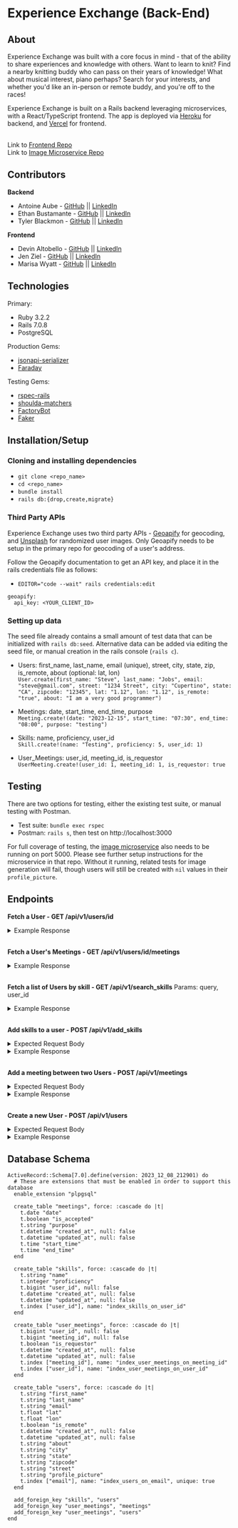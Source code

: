 # Experience Exchange (Back-End)
## About
Experience Exchange was built with a core focus in mind - that of the ability to share experiences and knowledge with others. Want to learn to knit? Find a nearby knitting buddy who can pass on their years of knowledge! What about musical interest, piano perhaps? Search for your interests, and whether you'd like an in-person or remote buddy, and you're off to the races!

Experience Exchange is built on a Rails backend leveraging microservices, with a React/TypeScript frontend. The app is deployed via [Heroku](https://dashboard.heroku.com/login) for backend, and [Vercel](https://vercel.com/) for frontend.

<br>Link to [Frontend Repo](https://github.com/experience-exchange-2307/fe_experience_exchange)
<br>Link to [Image Microservice Repo](https://github.com/experience-exchange-2307/be_image_service)

## Contributors
**Backend**

- Antoine Aube - [GitHub](https://github.com/Antoine-Aube) || [LinkedIn](https://www.linkedin.com/in/antoineaube/)
- Ethan Bustamante - [GitHub](https://github.com/ethanb1145) || [LinkedIn](https://www.linkedin.com/in/ethan-bustamante/)
- Tyler Blackmon - [GitHub](https://github.com/tblackmon-tiel) || [LinkedIn](www.linkedin.com/in/tyler-blackmon/)

**Frontend**

- Devin Altobello - [GitHub](https://github.com/daltobello) || [LinkedIn](https://www.linkedin.com/in/devin-altobello-2100036b/)
- Jen Ziel - [GitHub](https://github.com/jenziel) || [LinkedIn](https://www.linkedin.com/in/jen-ziel400/)
- Marisa Wyatt - [GitHub](https://github.com/Marisa5280) || [LinkedIn](https://www.linkedin.com/in/marisarwyatt/)

## Technologies
Primary:
- Ruby 3.2.2
- Rails 7.0.8
- PostgreSQL

Production Gems:
- [jsonapi-serializer](https://github.com/jsonapi-serializer/jsonapi-serializer)
- [Faraday](https://lostisland.github.io/faraday/#/)

Testing Gems:
- [rspec-rails](https://github.com/rspec/rspec-rails)
- [shoulda-matchers](https://github.com/thoughtbot/shoulda-matchers)
- [FactoryBot](https://github.com/thoughtbot/factory_bot)
- [Faker](https://github.com/faker-ruby/faker)

## Installation/Setup
### Cloning and installing dependencies
- `git clone <repo_name>`
- `cd <repo_name>`
- `bundle install`
- `rails db:{drop,create,migrate}`

### Third Party APIs
Experience Exchange uses two third party APIs - [Geoapify](https://apidocs.geoapify.com/docs/geocoding/forward-geocoding/#about) for geocoding, and [Unsplash](https://unsplash.com/documentation) for randomized user images. Only Geoapify needs to be setup in the primary repo for geocoding of a user's address.

Follow the Geoapify documentation to get an API key, and place it in the rails credentials file as follows:
- `EDITOR="code --wait" rails credentials:edit`
```
geoapify:
  api_key: <YOUR_CLIENT_ID>
```

### Setting up data
The seed file already contains a small amount of test data that can be initialized with `rails db:seed`. Alternative data can be added via editing the seed file, or manual creation in the rails console (`rails c`).

- Users: first_name, last_name, email (unique), street, city, state, zip, is_remote, about (optional: lat, lon)<br>
`User.create(first_name: "Steve", last_name: "Jobs", email: "steve@gmail.com", street: "1234 Street", city: "Cupertino", state: "CA", zipcode: "12345", lat: "1.12", lon: "1.12", is_remote: "true", about: "I am a very good programmer")`

- Meetings: date, start_time, end_time, purpose<br>
`Meeting.create!(date: "2023-12-15", start_time: "07:30", end_time: "08:00", purpose: "testing")`

- Skills: name, proficiency, user_id<br>
`Skill.create!(name: "Testing", proficiency: 5, user_id: 1)`

- User_Meetings: user_id, meeting_id, is_requestor<br>
`UserMeeting.create!(user_id: 1, meeting_id: 1, is_requestor: true`

## Testing
There are two options for testing, either the existing test suite, or manual testing with Postman.
- Test suite: `bundle exec rspec`
- Postman: `rails s`, then test on http://localhost:3000

For full coverage of testing, the [image microservice](https://github.com/experience-exchange-2307/be_image_service) also needs to be running on port 5000. Please see further setup instructions for the microservice in that repo. Without it running, related tests for image generation will fail, though users will still be created with `nil` values in their `profile_picture`.

## Endpoints
**Fetch a User - GET /api/v1/users/id**
<details>
  <summary>Example Response</summary>
  
  ```json
  {
      "data": {
          "id": "13",
          "type": "user",
          "attributes": {
              "first_name": "Steve",
              "last_name": "Jobs",
              "email": "steve@gmail.com",
              "address": {
                  "street": "1234 Street",
                  "city": "Cupertino",
                  "state": "CA",
                  "zipcode": "12345"
              },
              "about": "I am a very good programmer",
              "lat": 1.12,
              "lon": 1.12,
              "is_remote": true,
              "skills": [
                  {
                      "name": "Apple",
                      "proficiency": 5
                  },
                  {
                      "name": "Swift",
                      "proficiency": 5
                  },
                  {
                      "name": "knitting",
                      "proficiency": 3
                  }
              ],
              "profile_picture": "some_url.com"
          }
      }
  }
  ```
</details>
<br>

**Fetch a User's Meetings - GET /api/v1/users/id/meetings**
<details>
  <summary>Example Response</summary>
  
  
  ```json
  {
      "data": [
          {
              "id": "2",
              "type": "user_meeting",
              "attributes": {
                  "date": "2023-12-15",
                  "start_time": "01:45 PM",
                  "end_time": "02:00 PM",
                  "is_accepted": null,
                  "purpose": "testing",
                  "partner_id": 20,
                  "is_host": true
              }
          },
          {
              "id": "3",
              "type": "user_meeting",
              "attributes": {
                  "date": "2023-12-16",
                  "start_time": "08:30 AM",
                  "end_time": "09:00 AM",
                  "is_accepted": null,
                  "purpose": "Learn about something!",
                  "partner_id": 147,
                  "is_host": true
              }
          }
      ]
  }
  ```
</details>
<br>

**Fetch a list of Users by skill - GET /api/v1/search_skills**
Params: query, user_id<br>
<details>
  <summary>Example Response</summary>
  
  ```json
  {
      "data": [
          {
              "id": "13",
              "type": "searched_user",
              "attributes": {
                  "first_name": "Steve",
                  "last_name": "Jobs",
                  "is_remote": true,
                  "skills": [
                      {
                          "name": "Apple",
                          "proficiency": 5
                      },
                      {
                          "name": "Swift",
                          "proficiency": 5
                      },
                      {
                          "name": "knitting",
                          "proficiency": 3
                      }
                  ],
                  "distance": 6650
              }
          }
      ]
  }
  ```
</details>
<br>

**Add skills to a user - POST /api/v1/add_skills**
<details>
  <summary>Expected Request Body</summary>
  
  ```json
    {
      "user_id": "1",
      "skills": [
        {
          "name": "skiing",
          "proficiency": "1"
        },
        {
          "name": "ping pong",
          "proficiency": "4"
        }
      ]
    }
  ```
</details>
<details>
  <summary>Example Response</summary>
  
  ```json
    {
        "data": {
            "id": "1",
            "type": "user",
            "attributes": {
                "first_name": "Nancy",
                "last_name": "Smith",
                "email": "nancy@test.com",
                "address": {
                    "street": "5925 Dublin Blvd Unit B",
                    "city": "Colorado Springs",
                    "state": "Colorado",
                    "zipcode": "80923"
                },
                "about": "A kind soul to share knitting!",
                "lat": 38.9259362930209,
                "lon": -104.7180106940249,
                "is_remote": false,
                "skills": [
                    {
                        "name": "Knitting",
                        "proficiency": 4
                    },
                    {
                        "name": "skiing",
                        "proficiency": 1
                    },
                    {
                        "name": "ping pong",
                        "proficiency": 4
                    }
                ]
            }
        }
    }
  ```
</details>
<br>

**Add a meeting between two Users - POST /api/v1/meetings**
<details>
  <summary>Expected Request Body</summary>
  
  ```json
  {
    "user_id": "1",
    "partner_id": "2",
    "date": "2023-12-15",
    "start_time": "07:30",
    "end_time": "08:30",
    "purpose": "free form text",
  }
  ```
</details>
<details>
  <summary>Example Response</summary>
  
  ```json
  {
      "data": {
          "id": "33",
          "type": "meeting",
          "attributes": {
              "date": "2023-12-15",
              "start_time": "07:30 AM",
              "end_time": "08:30 AM",
              "is_accepted": null,
              "purpose": "free form text",
              "partner_id": 300
          }
      }
  }
  ```
</details>
<br>

**Create a new User - POST /api/v1/users**
<details>
  <summary>Expected Request Body</summary>
  
  ```json
  {
      "first_name": "Fake",
      "last_name": "User",
      "email": "some_email@gmail.com",
      "street": "1234 Fake Address",
      "city": "Parker",
      "state": "CO",
      "zipcode": "80134",
      "is_remote": "true",
      "about": "I like turtles"
  }
  ```
</details>
<details>
  <summary>Example Response</summary>
  
  ```json
  {
      "data": {
          "id": "1065",
          "type": "user",
          "attributes": {
              "first_name": "Fake",
              "last_name": "User",
              "email": "some_email@gmail.com",
              "address": {
                  "street": "1234 Fake Address",
                  "city": "Parker",
                  "state": "CO",
                  "zipcode": "80134"
              },
              "about": "I like turtles",
              "lat": 39.5184514,
              "lon": -104.7612638,
              "is_remote": true,
              "skills": [],
              "profile_picture": "some_url.com"
          }
      }
  }
  ```
</details>

## Database Schema
```
ActiveRecord::Schema[7.0].define(version: 2023_12_08_212901) do
  # These are extensions that must be enabled in order to support this database
  enable_extension "plpgsql"

  create_table "meetings", force: :cascade do |t|
    t.date "date"
    t.boolean "is_accepted"
    t.string "purpose"
    t.datetime "created_at", null: false
    t.datetime "updated_at", null: false
    t.time "start_time"
    t.time "end_time"
  end

  create_table "skills", force: :cascade do |t|
    t.string "name"
    t.integer "proficiency"
    t.bigint "user_id", null: false
    t.datetime "created_at", null: false
    t.datetime "updated_at", null: false
    t.index ["user_id"], name: "index_skills_on_user_id"
  end

  create_table "user_meetings", force: :cascade do |t|
    t.bigint "user_id", null: false
    t.bigint "meeting_id", null: false
    t.boolean "is_requestor"
    t.datetime "created_at", null: false
    t.datetime "updated_at", null: false
    t.index ["meeting_id"], name: "index_user_meetings_on_meeting_id"
    t.index ["user_id"], name: "index_user_meetings_on_user_id"
  end

  create_table "users", force: :cascade do |t|
    t.string "first_name"
    t.string "last_name"
    t.string "email"
    t.float "lat"
    t.float "lon"
    t.boolean "is_remote"
    t.datetime "created_at", null: false
    t.datetime "updated_at", null: false
    t.string "about"
    t.string "city"
    t.string "state"
    t.string "zipcode"
    t.string "street"
    t.string "profile_picture"
    t.index ["email"], name: "index_users_on_email", unique: true
  end

  add_foreign_key "skills", "users"
  add_foreign_key "user_meetings", "meetings"
  add_foreign_key "user_meetings", "users"
end
```
